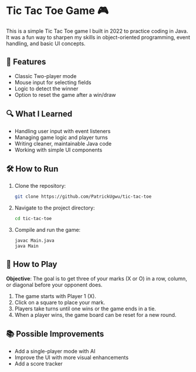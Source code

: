 # Tic Tac Toe Game 🎮

This is a simple Tic Tac Toe game I built in 2022 to practice coding in Java. It was a fun way to sharpen my skills in object-oriented programming, event handling, and basic UI concepts.

## 🚀 Features
- Classic Two-player mode
- Mouse input for selecting fields
- Logic to detect the winner
- Option to reset the game after a win/draw

## 🔍 What I Learned
- Handling user input with event listeners
- Managing game logic and player turns
- Writing cleaner, maintainable Java code
- Working with simple UI components

## 🛠️ How to Run
1. Clone the repository:
   ```bash
   git clone https://github.com/PatrickUgwu/tic-tac-toe
   ```
2. Navigate to the project directory:
   ```bash
   cd tic-tac-toe
   ```
3. Compile and run the game:
   ```bash
   javac Main.java
   java Main
   ```

## 🧩 How to Play
**Objective**: The goal is to get three of your marks (X or O) in a row, column, or diagonal before your opponent does.
1. The game starts with Player 1 (X).
2. Click on a square to place your mark.
3. Players take turns until one wins or the game ends in a tie.
4. When a player wins, the game board can be reset for a new round.

## 📚 Possible Improvements
- Add a single-player mode with AI
- Improve the UI with more visual enhancements
- Add a score tracker

